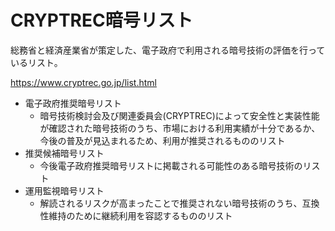 # CRYPTREC暗号リスト

総務省と経済産業省が策定した、電子政府で利用される暗号技術の評価を行っているリスト。

https://www.cryptrec.go.jp/list.html

- 電子政府推奨暗号リスト
    - 暗号技術検討会及び関連委員会(CRYPTREC)によって安全性と実装性能が確認された暗号技術のうち、市場における利用実績が十分であるか、今後の普及が見込まれるため、利用が推奨されるもののリスト
- 推奨候補暗号リスト
    - 今後電子政府推奨暗号リストに掲載される可能性のある暗号技術のリスト
- 運用監視暗号リスト
    - 解読されるリスクが高まったことで推奨されない暗号技術のうち、互換性維持のために継続利用を容認するもののリスト
